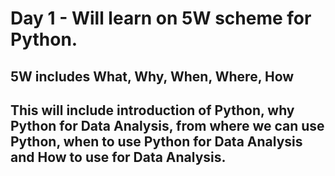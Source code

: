 # Day 1 - Will learn on 5W scheme for Python.

## 5W includes What, Why, When, Where, How
## This will include introduction of Python, why Python for Data Analysis, from where we can use Python, when to use Python for Data Analysis and How to use for Data Analysis.
